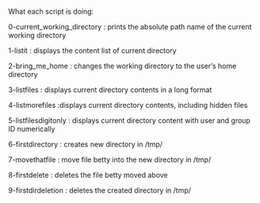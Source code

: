 What each script is doing:

0-current_working_directory :  prints the absolute path name of the current working directory

1-listit : displays the content list of current directory

2-bring_me_home : changes the working directory to the user’s home directory

3-listfiles : displays current directory contents in a long format

4-listmorefiles :displays current directory contents, including hidden files

5-listfilesdigitonly : displays current directory content with user and group ID numerically

6-firstdirectory : creates new directory in /tmp/

7-movethatfile : move file betty into the new directory in /tmp/

8-firstdelete : deletes the file betty moved above

9-firstdirdeletion : deletes the created directory in /tmp/
